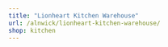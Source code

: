 ```yaml
---
title: "Lionheart Kitchen Warehouse"
url: /alnwick/lionheart-kitchen-warehouse/
shop: kitchen
---
```

